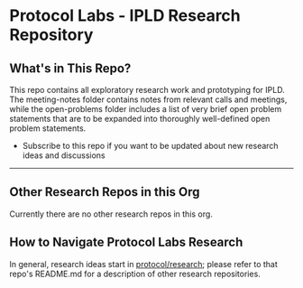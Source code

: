 
# Protocol Labs - IPLD Research Repository


## What's in This Repo?

This repo contains all exploratory research work and prototyping for IPLD.  The meeting-notes folder contains notes from relevant calls and meetings, while the open-problems folder includes a list of very brief open problem statements that are to be expanded into thoroughly well-defined open problem statements.



 - Subscribe to this repo if you want to be updated about new research ideas and discussions

---

## Other Research Repos in this Org
Currently there are no other research repos in this org.


## How to Navigate Protocol Labs Research 
In general, research ideas start in [protocol/research](https://github.com/protocol/research); please refer to that repo's README.md for a description of other research repositories.
